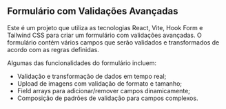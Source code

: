 ## Formulário com Validações Avançadas 

Este é um projeto que utiliza as tecnologias React, Vite, Hook Form e Tailwind CSS para criar um formulário com validações avançadas. O formulário contém vários campos que serão validados e transformados de acordo com as regras definidas.

Algumas das funcionalidades do formulário incluem:

- Validação e transformação de dados em tempo real;
- Upload de imagens com validação de formato e tamanho;
- Field arrays para adicionar/remover campos dinamicamente;
- Composição de padrões de validação para campos complexos.

<br>